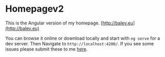 # Homepagev2

This is the Angular version of my homepage.
[http://balev.eu](http://balev.eu)

You can browse it online or download locally and start with `ng serve` for a dev server.
Then Navigate to `http://localhost:4200/`. 
If you see some issues please submit these to me [here](https://github.com/luchob/homepagev2/issues).
